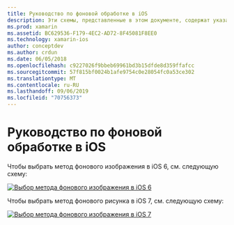 ```yaml
---
title: Руководство по фоновой обработке в iOS
description: Эти схемы, представленные в этом документе, содержат указания по выбору из множества вариантов фонового использования iOS для конкретной нужды.
ms.prod: xamarin
ms.assetid: BC629536-F179-4EC2-AD72-8F45081F8EE0
ms.technology: xamarin-ios
author: conceptdev
ms.author: crdun
ms.date: 06/05/2018
ms.openlocfilehash: c9227026f9bbeb69961bd3b15dfde8d359ffafcc
ms.sourcegitcommit: 57f815bf0024b1afe9754c0e28054fc0a53ce302
ms.translationtype: MT
ms.contentlocale: ru-RU
ms.lasthandoff: 09/06/2019
ms.locfileid: "70756373"
---
```

# <a name="ios-backgrounding-guidance"></a>Руководство по фоновой обработке в iOS

Чтобы выбрать метод фонового изображения в iOS 6, см. следующую схему:

 [![](ios-backgrounding-guidance-images/image10.png "Выбор метода фонового изображения в iOS 6")](ios-backgrounding-guidance-images/image10.png#lightbox)

Чтобы выбрать метод фонового рисунка в iOS 7, см. следующую схему:

 [![](ios-backgrounding-guidance-images/image10b.png "Выбор метода фонового изображения в iOS 7")](ios-backgrounding-guidance-images/image10b.png#lightbox)
